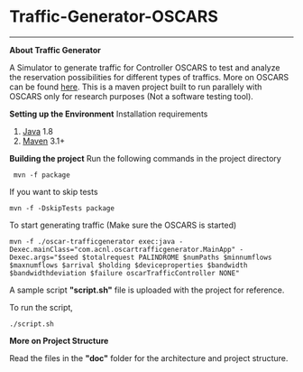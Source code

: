 
# Traffic-Generator-OSCARS


----
**About Traffic Generator**

  A Simulator to generate traffic for Controller OSCARS to test and analyze the reservation possibilities for different types of traffics. More on OSCARS can be found [here](https://github.com/NetLab/oscars-newtech/%22here%22). This is a maven project built to run parallely with OSCARS only for research purposes (Not a software testing tool). 
  
**Setting up the Environment**
  Installation requirements
 1. [Java](https://www.java.com/en/%22Java%22) 1.8   
 2. [Maven](http://maven.apache.org/%22Maven%22) 3.1+

**Building the project**
Run the following commands in the project directory

     mvn -f package

If you want to skip tests

    mvn -f -DskipTests package
    
To start generating traffic (Make sure the OSCARS is started)
	   

    mvn -f ./oscar-trafficgenerator exec:java -Dexec.mainClass="com.acnl.oscartrafficgenerator.MainApp" -Dexec.args="$seed $totalrequest PALINDROME $numPaths $minnumflows $maxnumflows $arrival $holding $deviceproperties $bandwidth $bandwidthdeviation $failure oscarTrafficController NONE"

 A sample script **"script.sh"** file is uploaded with the project for reference.
 
 To run the script,
  
   `./script.sh`
   
**More on Project Structure**

Read the files in the **"doc"** folder for the architecture and project structure.





































































































































































































































































































































































































































































































































































































































































































































































































































































































































































































































































































































































































































